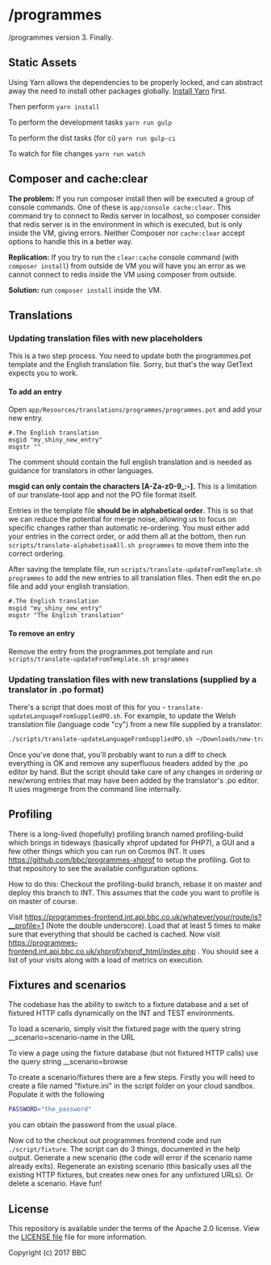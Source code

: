 /programmes
===========

/programmes version 3. Finally.

Static Assets
-------------

Using Yarn allows the dependencies to be properly locked, and can abstract away
the need to install other packages globally.
[Install Yarn](https://yarnpkg.com/en/docs/install) first.

Then perform `yarn install`

To perform the development tasks
`yarn run gulp`

To perform the dist tasks (for ci)
`yarn run gulp-ci`

To watch for file changes
`yarn run watch`

Composer and cache:clear
------------------------

**The problem:** If you run composer install then will be executed a group of 
console commands. One of these is `app/console cache:clear`. This command try 
to connect to Redis server in localhost, so composer consider that redis 
server is in the environment in which is executed, but is only inside the 
VM, giving errors. Neither Composer nor `cache:clear` accept options to 
handle this in a better way.
 
**Replication:** If you try to run the `clear:cache` console command (with `composer install`) 
from outside de VM you will have you an error as we cannot connect to redis inside 
the VM using composer from outside. 
  
**Solution:** run `composer install` inside the VM. 



Translations
------------

### Updating translation files with new placeholders

This is a two step process. You need to update both the programmes.pot template
and the English translation file. Sorry, but that's the way GetText expects you
to work.


#### To add an entry

Open `app/Resources/translations/programmes/programmes.pot` and add your new
entry.

```
#.The English translation
msgid "my_shiny_new_entry"
msgstr ""
```

The comment should contain the full english translation and is needed as
guidance for translators in other languages.

**msgid can only contain the characters [A-Za-z0-9_:-].** This is a limitation
of our translate-tool app and not the PO file format itself.

Entries in the template file **should be in alphabetical order**. This is so
that we can reduce the potential for merge noise, allowing us to focus on
specific changes rather than automatic re-ordering. You must either add your
entries in the correct order, or add them all at the bottom, then run
`scripts/translate-alphabetiseAll.sh programmes` to move them into the correct
ordering.

After saving the template file, run
`scripts/translate-updateFromTemplate.sh programmes` to add the new entries to
all translation files. Then edit the en.po file and add your english
translation.

```
#.The English translation
msgid "my_shiny_new_entry"
msgstr "The English translation"
```


#### To remove an entry

Remove the entry from the programmes.pot template and run
`scripts/translate-updateFromTemplate.sh programmes`


### Updating translation files with new translations (supplied by a translator in .po format)

There's a script that does most of this for you -
`translate-updateLanguageFromSuppliedPO.sh`. For example, to update the Welsh
translation file (language code "cy") from a new file supplied by a translator:

```sh
./scripts/translate-updateLanguageFromSuppliedPO.sh ~/Downloads/new-translations-cy_GB.po programmes cy
```

Once you've done that, you'll probably want to run a diff to check everything
is OK and remove any superfluous headers added by the .po editor by hand. But
the script should take care of any changes in ordering or new/wrong entries that
may have been added by the translator's .po editor. It uses msgmerge from the
command line internally.

Profiling
-----------
There is a long-lived (hopefully) profiling branch named profiling-build which brings
in tideways (basically xhprof updated for PHP7), a GUI and a few other things
which you can run on Cosmos INT. It uses https://github.com/bbc/programmes-xhprof to setup the profiling.
 Got to that repository to see the available configuration options.

How to do this:
Checkout the profiling-build branch, rebase it on master and deploy this branch to INT. This assumes that the 
code you want to profile is on master of course. 

Visit https://programmes-frontend.int.api.bbc.co.uk/whatever/your/route/is?__profile=1 (Note the double underscore).
Load that at least 5 times to make sure that everything that should be cached is cached.
Now visit https://programmes-frontend.int.api.bbc.co.uk/xhprof/xhprof_html/index.php .
You should see a list of your visits along with a load of metrics on execution. 

Fixtures and scenarios
-----------
The codebase has the ability to switch to a fixture database and a set of fixtured HTTP calls dynamically on the
INT and TEST environments. 

To load a scenario, simply visit the fixtured page with the query string __scenario=scenario-name in the URL

To view a page using the fixture database (but not fixtured HTTP calls) use the query string __scenario=browse

To create a scenario/fixtures there are a few steps. Firstly you will need to create a file named "fixture.ini" in
the script folder on your cloud sandbox. Populate it with the following
```bash
PASSWORD="the_password"
```  
you can obtain the password from the usual place.

Now cd to the checkout out programmes frontend code and run ```./script/fixture```. The script can do 3 things, 
documented in the help output. Generate a new scenario (the code will error if the scenario name already exits). 
Regenerate an existing scenario (this basically uses all the existing HTTP fixtures, but creates new ones for any
unfixtured URLs). Or delete a scenario. Have fun!

License
-------

This repository is available under the terms of the Apache 2.0 license.
View the [LICENSE file](LICENSE) file for more information.

Copyright (c) 2017 BBC
